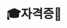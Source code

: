 ---
# Accomplishments widget instance.
widget: accomplishments

# This file represents a page section.
headless: true

# Order of this section on the page.
weight: 50
title: '🎓자격증🏅'
# Date format
date_format: Jan 2006

# Accomplishments.
item:
  - certificate_url: https://www.icqa.or.kr/images/cn/pil_bg.jpg
    date_end: ''
    date_start: '2024-05-19'
    description: '한국정보통신자격협회에서 주관하는 네트워크 관리사 2급 필기시험을 완료하였습니다. 이 자격증은 TCP/IP, OSI 모델, 네트워크 보안, 그리고 실무적인 네트워크 관리 능력에 대한 지식을 평가합니다.'
    organization: 한국정보통신자격협회
    organization_url: https://www.icqa.or.kr/cn/page/network
    title: 📝네트워크 관리사 2급 (필기)
    url: ''
    logo: '<i class="fas fa-graduation-cap"></i>'  

  - certificate_url: https://ieltskorea.org/korea/results
    date_end: ''
    date_start: '2024-08-24'
    description: 'IDP에서 주관하는 국제 영어 능력 시험인 IELTS를 완료하여 영어 듣기, 읽기, 쓰기, 말하기 영역에서의 능력을 인증받았습니다. 이 시험은 학문적 및 실생활 영어 능력을 평가합니다.'
    organization: IDP
    organization_url: https://ieltskorea.org/korea
    title: 🌍IELTS
    url: ''
    logo: '<i class="fas fa-certificate"></i>'  

  - certificate_url: https://www.hanja.ne.kr/announce/announce01.asp?select_sihum1=happ
    date_end: ''
    date_start: '2014-07-01'
    description: '대한검정회에서 주관하는 한자능력검정시험 준3급을 합격하였습니다. 이 자격증은 900자의 한자를 이해하고, 한국어에서 한자의 활용 능력을 인증합니다.'
    organization: 대한검정회
    organization_url: https://www.hanja.ne.kr/index_original.asp
    title: 🀄한자능력검정시험 준3급
    url: ''
    logo: '<i class="fas fa-clipboard-list"></i>'  

design:
  columns: '3'
---